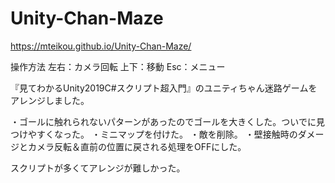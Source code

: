 # Unity-Chan-Maze
https://mteikou.github.io/Unity-Chan-Maze/

操作方法
左右：カメラ回転
上下：移動
Esc：メニュー

『見てわかるUnity2019C#スクリプト超入門』のユニティちゃん迷路ゲームをアレンジしました。

・ゴールに触れられないパターンがあったのでゴールを大きくした。ついでに見つけやすくなった。
・ミニマップを付けた。
・敵を削除。
・壁接触時のダメージとカメラ反転＆直前の位置に戻される処理をOFFにした。

スクリプトが多くてアレンジが難しかった。
